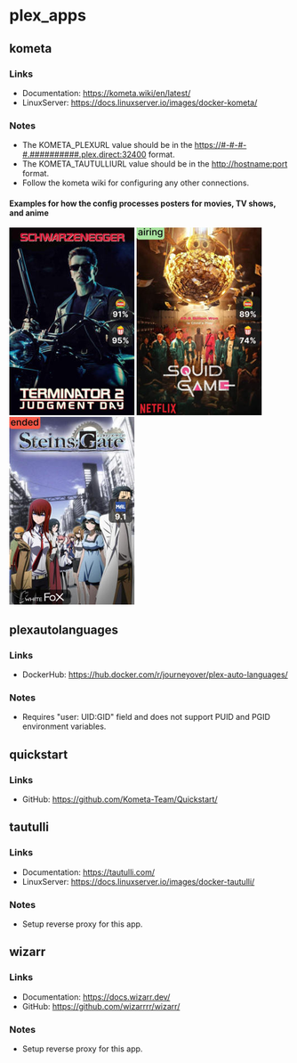 # plex_apps

## kometa

### Links

* Documentation: <https://kometa.wiki/en/latest/>
* LinuxServer: <https://docs.linuxserver.io/images/docker-kometa/>

### Notes

* The KOMETA_PLEXURL value should be in the <https://#-#-#-#.##########.plex.direct:32400> format.
* The KOMETA_TAUTULLIURL value should be in the <http://hostname:port> format.
* Follow the kometa wiki for configuring any other connections.

#### Examples for how the config processes posters for movies, TV shows, and anime

![Movie Poster Example](https://github.com/spcrepeau/Docker-Stack/blob/main/.images/kometa_movie.jpg) ![TV Show Poster Example](https://github.com/spcrepeau/Docker-Stack/blob/main/.images/kometa_tv_show.jpg) ![Anime Poster Example](https://github.com/spcrepeau/Docker-Stack/blob/main/.images/kometa_anime.jpg)

## plexautolanguages

### Links

* DockerHub: <https://hub.docker.com/r/journeyover/plex-auto-languages/>

### Notes

* Requires "user: UID:GID" field and does not support PUID and PGID environment variables.

## quickstart

### Links

* GitHub: <https://github.com/Kometa-Team/Quickstart/>

## tautulli

### Links

* Documentation: <https://tautulli.com/>
* LinuxServer: <https://docs.linuxserver.io/images/docker-tautulli/>

### Notes

* Setup reverse proxy for this app.

## wizarr

### Links

* Documentation: <https://docs.wizarr.dev/>
* GitHub: <https://github.com/wizarrrr/wizarr/>

### Notes

* Setup reverse proxy for this app.
